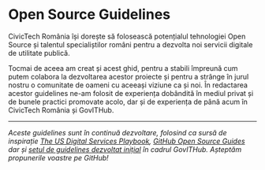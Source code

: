 # Open Source Guidelines

CivicTech România își dorește să folosească potențialul tehnologiei Open Source și talentul specialiștilor români pentru a dezvolta noi servicii digitale de utilitate publică. 

Tocmai de aceea am creat și acest ghid, pentru a stabili împreună cum putem colabora la dezvoltarea acestor proiecte și pentru a strânge în jurul nostru o comunitate de oameni cu aceeași viziune ca și noi. În redactarea acestor guidelines ne-am folosit de experiența dobândită în mediul privat și de bunele practici promovate acolo, dar și de experiența de până acum în CivicTech România și GovITHub. 

***
*Aceste guidelines sunt în continuă dezvoltare, folosind ca sursă de inspirație [The US Digital Services Playbook](https://playbook.cio.gov/), [GitHub Open Source Guides](https://opensource.guide/) dar și [setul de guidelines dezvoltat inițial](https://github.com/gov-ithub/guidelines) în cadrul GovITHub. Așteptăm propunerile voastre pe GitHub!*
